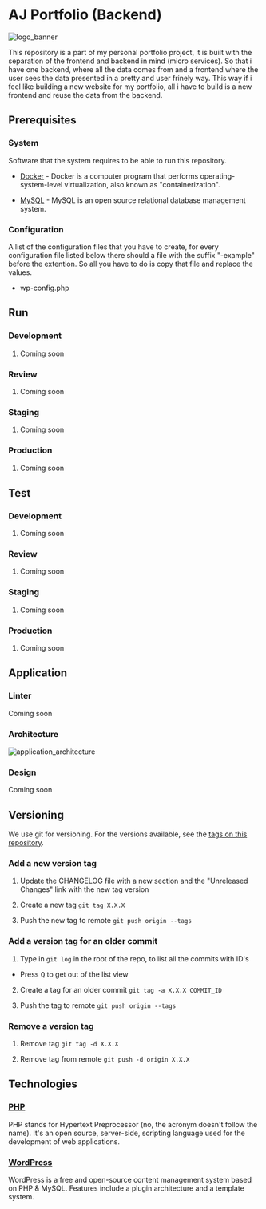 # AJ Portfolio (Backend)

![logo_banner](https://imgur.com/f2beX1w.png)

This repository is a part of my personal portfolio project, it is built with the separation of the frontend and backend in mind (micro services). So that i have one backend, where all the data comes from and a frontend where the user sees the data presented in a pretty and user frinely way. This way if i feel like building a new website for my portfolio, all i have to build is a new frontend and reuse the data from the backend.

## Prerequisites

### System

Software that the system requires to be able to run this repository.

- [Docker](https://www.docker.com/products/docker-desktop) - Docker is a computer program that performs operating-system-level virtualization, also known as "containerization".

- [MySQL](https://www.mysql.com/) - MySQL is an open source relational database management system.

### Configuration

A list of the configuration files that you have to create, for every configuration file listed below there should a file with the suffix "\-example" before the extention. So all you have to do is copy that file and replace the values.

- wp-config.php

## Run

### Development

1. Coming soon

### Review

1. Coming soon

### Staging

1. Coming soon

### Production

1. Coming soon

## Test

### Development

1. Coming soon

### Review

1. Coming soon

### Staging

1. Coming soon

### Production

1. Coming soon

## Application

### Linter

Coming soon

### Architecture

![application_architecture](https://imgur.com/bxhhkqt.png)

### Design

Coming soon

## Versioning

We use git for versioning. For the versions available, see the [tags on this repository](https://github.com/AjUthaya/aj_portfolio-backend-wordpress/tags).

### Add a new version tag

1. Update the CHANGELOG file with a new section and the "Unreleased Changes" link with the new tag version

2. Create a new tag `git tag X.X.X`

3. Push the new tag to remote `git push origin --tags`

### Add a version tag for an older commit

1. Type in `git log` in the root of the repo, to list all the commits with ID's

- Press <kbd>Q</kbd> to get out of the list view

2. Create a tag for an older commit `git tag -a X.X.X COMMIT_ID`

3. Push the tag to remote `git push origin --tags`

### Remove a version tag

1. Remove tag `git tag -d X.X.X`

2. Remove tag from remote `git push -d origin X.X.X`

## Technologies

### [PHP](http://www.php.net/)

PHP stands for Hypertext Preprocessor (no, the acronym doesn't follow the name). It's an open source, server-side, scripting language used for the development of web applications.

### [WordPress](https://wordpress.com/)

WordPress is a free and open-source content management system based on PHP & MySQL. Features include a plugin architecture and a template system.
